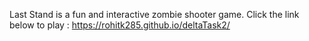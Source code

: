 Last Stand is a fun and interactive zombie shooter game. 
Click the link below to play : 
https://rohitk285.github.io/deltaTask2/
